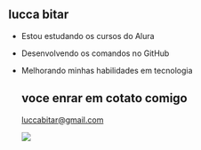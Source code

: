 ## lucca bitar ##

- Estou estudando os cursos do Alura
- Desenvolvendo os comandos no GitHub
- Melhorando minhas habilidades em tecnologia

  ## voce enrar em cotato comigo ##

  luccabitar@gmail.com
  
  ![](https://media1.tenor.com/m/Vj9Nc8OC6ZUAAAAC/poke-baymax.gif)
